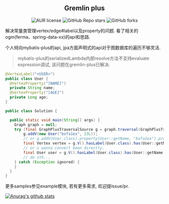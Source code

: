 <p align="center">
 <h2 align="center">Gremlin plus</h2>
</p>

<p align="center">
  <img alt="AUR license" src="https://img.shields.io/aur/license/intellij-idea-ce">
  <img alt="GitHub Repo stars" src="https://img.shields.io/github/stars/icoder0/gremlin-plus?style=social">
  <img alt="GitHub forks" src="https://img.shields.io/github/forks/icoder0/gremlin-plus?style=social">
</p>

解决常量类管理vertex/edge#label以及property的问题.
看了相关的ogm(ferma、spring-data-xx)的api和思路.

个人倾向mybatis-plus的api, jpa方面声明式的api对于图数据库的遍历不够灵活. 
> mybatis-plus的serializedLambda内部resolve方法不支持evaluate expression调试, 该问题在gremlin-plus已解决.

```java
@VertexLabel("<USER>")
public class User {
  @VertexProperty("[NAME]")
  private String name;
  @VertexProperty("[AGE]")
  private Long age;
}

public class Solution {

  public static void main(String[] args) {
    Graph graph = null;
    try (final GraphPlusTraversalSource g = graph.traversal(GraphPlusTraversalSource.class)) {
        g.addV(new User("bofa1ex", 23L));
        // or g.addV(User.class).property(User::getName, "bofa1ex").property(User::getAge, 23L).property(TheOther::Sth, "sth else");
        final Vertex vertex = g.V().hasLabel(User.class).has(User::getName, "bofa1ex").next();
        // or u wanna convert bean directly.
        final User user = g.V().hasLabel(User.class).has(User::getName, "bofa1ex").toBean();
        // do sth...
    } catch (Exception ignored) {
    }
  }
}
```
更多samples参见example模块, 若有更多需求, 欢迎提issue/pr.

[![Anurag's github stats](https://github-readme-stats.vercel.app/api?username=bofa1ex&hide=contribs,prs&show_icons=true&theme=radical)](https://github.com/anuraghazra/github-readme-stats)
